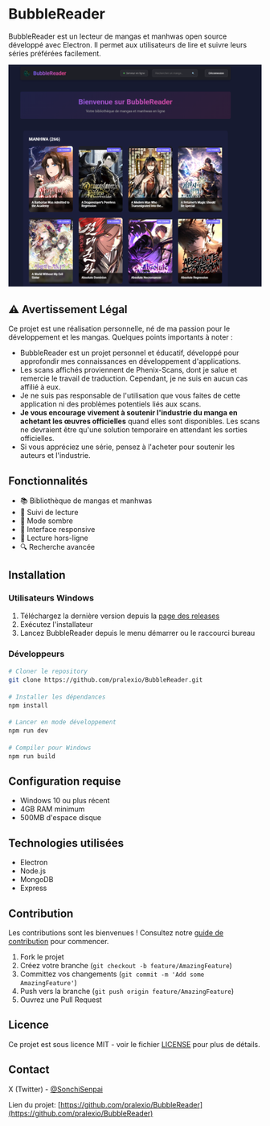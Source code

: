 # BubbleReader

BubbleReader est un lecteur de mangas et manhwas open source développé avec Electron. Il permet aux utilisateurs de lire et suivre leurs séries préférées facilement.

![BubbleReader Screenshot](assets/screen_1.png)

## ⚠️ Avertissement Légal

Ce projet est une réalisation personnelle, né de ma passion pour le développement et les mangas. Quelques points importants à noter :

- BubbleReader est un projet personnel et éducatif, développé pour approfondir mes connaissances en développement d'applications.
- Les scans affichés proviennent de Phenix-Scans, dont je salue et remercie le travail de traduction. Cependant, je ne suis en aucun cas affilié à eux.
- Je ne suis pas responsable de l'utilisation que vous faites de cette application ni des problèmes potentiels liés aux scans.
- **Je vous encourage vivement à soutenir l'industrie du manga en achetant les œuvres officielles** quand elles sont disponibles. Les scans ne devraient être qu'une solution temporaire en attendant les sorties officielles.
- Si vous appréciez une série, pensez à l'acheter pour soutenir les auteurs et l'industrie.

## Fonctionnalités

- 📚 Bibliothèque de mangas et manhwas
- 🔖 Suivi de lecture
- 🌙 Mode sombre
- 📱 Interface responsive
- 💾 Lecture hors-ligne
- 🔍 Recherche avancée

## Installation

### Utilisateurs Windows

1. Téléchargez la dernière version depuis la [page des releases](https://github.com/pralexio/BubbleReader/releases)
2. Exécutez l'installateur
3. Lancez BubbleReader depuis le menu démarrer ou le raccourci bureau

### Développeurs

```bash
# Cloner le repository
git clone https://github.com/pralexio/BubbleReader.git

# Installer les dépendances
npm install

# Lancer en mode développement
npm run dev

# Compiler pour Windows
npm run build
```

## Configuration requise

- Windows 10 ou plus récent
- 4GB RAM minimum
- 500MB d'espace disque

## Technologies utilisées

- Electron
- Node.js
- MongoDB
- Express

## Contribution

Les contributions sont les bienvenues ! Consultez notre [guide de contribution](CONTRIBUTING.md) pour commencer.

1. Fork le projet
2. Créez votre branche (`git checkout -b feature/AmazingFeature`)
3. Committez vos changements (`git commit -m 'Add some AmazingFeature'`)
4. Push vers la branche (`git push origin feature/AmazingFeature`)
5. Ouvrez une Pull Request

## Licence

Ce projet est sous licence MIT - voir le fichier [LICENSE](LICENSE) pour plus de détails.

## Contact

X (Twitter) - [@SonchiSenpai](https://x.com/SonchiSenpai)

Lien du projet: [https://github.com/pralexio/BubbleReader](https://github.com/pralexio/BubbleReader)

